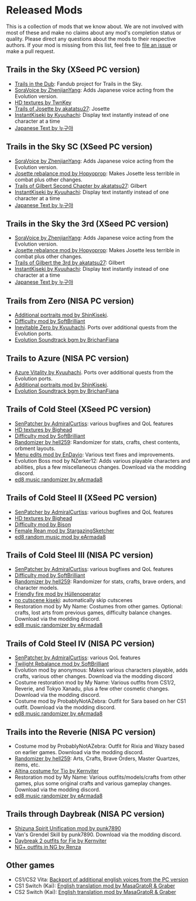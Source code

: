 # Released Mods

This is a collection of mods that we know about.
We are not involved with most of these and make no claims about any mod's completion status or quality.
Please direct any questions about the mods to their respective authors.
If your mod is missing from this list, feel free to [file an issue](https://github.com/Trails-Research-Group/Doc/issues) or make a pull request.

## Trails in the Sky (XSeed PC version)

- [Trails in the Dub](https://trailsinthedub.wixsite.com/dubbed): Fandub project for Trails in the Sky.
- [SoraVoice by ZhenjianYang](https://github.com/ZhenjianYang/SoraVoice): Adds Japanese voice acting from the Evolution version.
- [HD textures by TwnKey](https://github.com/TwnKey/FC_HD)
- [Trails of Josette by akatatsu27](https://github.com/akatatsu27/TrailsOfJosette): Josette
- [InstantKiseki by Kyuuhachi](https://github.com/Kyuuhachi/InstantKiseki): Display text instantly instead of one character at a time
- [Japanese Text by 누구야](https://modding.tistory.com/28)

## Trails in the Sky SC (XSeed PC version)

- [SoraVoice by ZhenjianYang](https://github.com/ZhenjianYang/SoraVoice): Adds Japanese voice acting from the Evolution version.
- [Josette rebalance mod by Hopyoprop](https://www.reddit.com/r/Falcom/comments/qtgh3z/mod_josette_rebalance_other_small_things/): Makes Josette less terrible in combat plus other changes.
- [Trails of Gilbert Second Chapter by akatatsu27](https://github.com/akatatsu27/TrailsOfGilbertSC): Gilbert
- [InstantKiseki by Kyuuhachi](https://github.com/Kyuuhachi/InstantKiseki): Display text instantly instead of one character at a time
- [Japanese Text by 누구야](https://modding.tistory.com/50)


## Trails in the Sky the 3rd (XSeed PC version)

- [SoraVoice by ZhenjianYang](https://github.com/ZhenjianYang/SoraVoice): Adds Japanese voice acting from the Evolution version.
- [Josette rebalance mod by Hopyoprop](https://www.reddit.com/r/Falcom/comments/qtgh3z/mod_josette_rebalance_other_small_things/): Makes Josette less terrible in combat plus other changes.
- [Trails of Gilbert the 3rd by akatatsu27](https://github.com/akatatsu27/TrailsOfGilbertThe3rd): Gilbert
- [InstantKiseki by Kyuuhachi](https://github.com/Kyuuhachi/InstantKiseki): Display text instantly instead of one character at a time
- [Japanese Text by 누구야](https://modding.tistory.com/55)

## Trails from Zero (NISA PC version)

- [Additional portraits mod by ShinKiseki](https://github.com/shinkiseki/MorePortraitsInZero).
- [Difficulty mod by SoftBrilliant](https://www.reddit.com/r/Falcom/comments/y55sx6/trails_from_zero_difficulty_mod_official_rerelease/)
- [Inevitable Zero by Kyuuhachi](https://github.com/Kyuuhachi/Inevitable-Zero). Ports over additional quests from the Evolution ports.
- [Evolution Soundtrack bgm by BrichanFiana](https://www.nexusmods.com/tlohtrailsfromzero/mods/1)

## Trails to Azure (NISA PC version)

- [Azure Vitality by Kyuuhachi](https://github.com/Kyuuhachi/Azure-Vitality). Ports over additional quests from the Evolution ports.
- [Additional portraits mod by ShinKiseki](https://github.com/shinkiseki/MorePortraitsInAzure).
- [Evolution Soundtrack bgm by BrichanFiana](https://www.nexusmods.com/tlohtrailstoazure/mods/1)

## Trails of Cold Steel (XSeed PC version)

- [SenPatcher by AdmiralCurtiss](https://github.com/AdmiralCurtiss/SenPatcher): various bugfixes and QoL features
- [HD textures by Bighead](https://steamcommunity.com/app/538680/discussions/0/2579854400755735260/)
- [Difficulty mod by SoftBrilliant](https://www.reddit.com/r/Falcom/comments/c0o756/cs1_difficulty_pack_v12/)
- [Randomizer by hell259](https://github.com/nnguyen259/ColdSteelRandomizer): Randomizer for stats, crafts, chest contents, orbment layouts.
- [Menu edits mod by EnDavio](https://steamcommunity.com/app/538680/discussions/0/3115920924819767678/): Various text fixes and improvements.
- Evolution Boss mod by NZerker12: Adds various playable characters and abilities, plus a few miscellaneous changes. Download via the modding discord.
- [ed8 music randomizer by eArmada8](https://github.com/eArmada8/misc_kiseki/tree/main/random_music)

## Trails of Cold Steel II (XSeed PC version)

- [SenPatcher by AdmiralCurtiss](https://github.com/AdmiralCurtiss/SenPatcher): various bugfixes and QoL features
- [HD textures by Bighead](https://steamcommunity.com/app/748490/discussions/0/2860219962081641200/)
- [Difficulty mod by Bison](https://steamcommunity.com/app/748490/discussions/0/1696045708664951845/)
- [Female Rean mod by StargazingSketcher](https://www.reddit.com/r/Falcom/comments/qh5mek/the_updated_shenanigans_of_female_rean_mod/)
- [ed8 random music mod by eArmada8](https://github.com/eArmada8/misc_kiseki/tree/main/random_music)

## Trails of Cold Steel III (NISA PC version)

- [SenPatcher by AdmiralCurtiss](https://github.com/AdmiralCurtiss/SenPatcher): various bugfixes and QoL features
- [Difficulty mod by SoftBrilliant](https://www.reddit.com/r/Falcom/comments/gu5no5/trails_of_cold_steel_3_difficulty_mod_v_10_release/)
- [Randomizer by hell259](https://github.com/nnguyen259/ColdSteel3Tools): Randomizer for stats, crafts, brave orders, and character models.
- [Friendly fire mod by Hüllenoperator](https://git.sr.ht/~quf/cs3ffm)
- [no cutscene kiseki](https://git.sr.ht/~quf/no-cutscene-kiseki): automatically skip cutscenes
- Restoration mod by My Name: Costumes from other games. Optional: crafts, lost arts from previous games, difficulty balance changes. Download via the modding discord.
- [ed8 music randomizer  by eArmada8](https://github.com/eArmada8/misc_kiseki/tree/main/random_music)

## Trails of Cold Steel IV (NISA PC version)

- [SenPatcher by AdmiralCurtiss](https://github.com/AdmiralCurtiss/SenPatcher): various QoL features
- [Twilight Rebalance mod by SoftBrilliant](https://www.reddit.com/r/Falcom/comments/qnlowv/cs4_twilight_rebalance_a_difficultybalance_mod/)
- Evolution mod by anonymous: Makes various characters playable, adds crafts, various other changes. Download via the modding discord
- Costume restoration mod by My Name: Various outfits from CS1/2, Reverie, and Tokyo Xanadu, plus a few other cosmetic changes. Download via the modding discord.
- Costume mod by ProbablyNotAZebra: Outfit for Sara based on her CS1 outfit. Download via the modding discord.
- [ed8 music randomizer by eArmada8](https://github.com/eArmada8/misc_kiseki/tree/main/random_music)

## Trails into the Reverie (NISA PC version)

- Costume mod by ProbablyNotAZebra: Outfit for Rixia and Wazy based on earlier games. Download via the modding discord.
- [Randomizer by hell259](https://github.com/nnguyen259/ReverieRandomizer): Arts, Crafts, Brave Orders, Master Quartzes, items, etc.
- [Altina costume for Tio by Kernviter](https://www.dropbox.com/sh/8gv9j6ms5guh8wi/AABGkZxTs1AS6XmvtxrH0wUEa)
- Restoration mod by My Name: Various outfits/models/crafts from other games, plus some original crafts and various gameplay changes. Download via the modding discord.
- [ed8 music randomizer  by eArmada8](https://github.com/eArmada8/misc_kiseki/tree/main/random_music)

## Trails through Daybreak (NISA PC version)

- [Shizuna Spirit Unification mod by punk7890](https://drive.google.com/file/d/1_coXU89MmnUMpTdL2uROWYraCIoyYQRc/view)
- Van's Grendel Skill by punk7890. Download via the modding discord.
- [Daybreak 2 outfits for Fie by Kernviter](https://drive.google.com/file/d/1_coXU89MmnUMpTdL2uROWYraCIoyYQRc/view)
- [NG+ outfits in NG by Renza](https://github.com/Shingentsu/Daybreak-NG--Outfit)

## Other games

- CS1/CS2 Vita: [Backport of additional english voices from the PC version](https://www.reddit.com/r/Falcom/comments/fbgw8d/trails_of_cold_steel_i_ii_pc_voices_backported_to/)
- CS1 Switch (Kai): [English translation mod by MasaGratoR & Graber](https://github.com/masagrator/ToCS1-ENX)
- CS2 Switch (Kai): [English translation mod by MasaGratoR & Graber](https://github.com/masagrator/ToCS2-ENX)
